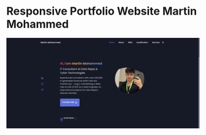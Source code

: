 # Responsive Portfolio Website Martin Mohammed

![Responsive Portfolio Website Martin Mohammed](./images/website.png)
